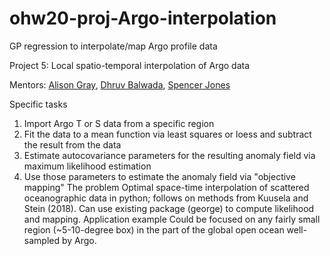 # ohw20-proj-Argo-interpolation
GP regression to interpolate/map Argo profile data

Project 5: Local spatio-temporal interpolation of Argo data

Mentors:
[Alison Gray](http://alisonrgray.com/), [Dhruv Balwada](https://github.com/dhruvbalwada/), [Spencer Jones](https://github.com/cspencerjones)

Specific tasks
1. Import Argo T or S data from a specific region
2. Fit the data to a mean function via least squares or loess and subtract the result from the data
3. Estimate autocovariance parameters for the resulting anomaly field via maximum likelihood estimation
4. Use those parameters to estimate the anomaly field via "objective mapping"
The problem
Optimal space-time interpolation of scattered oceanographic data in python; follows on methods from Kuusela and Stein (2018).  Can use existing package (george) to compute likelihood and mapping.
Application example
Could be focused on any fairly small region (~5-10-degree box) in the part of the global open ocean well-sampled by Argo. 
